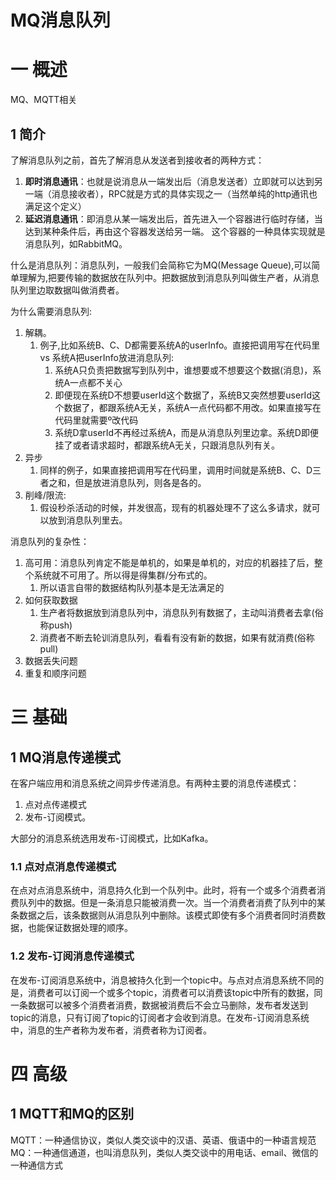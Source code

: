 # MQ消息队列

# 一 概述
MQ、MQTT相关

## 1 简介
了解消息队列之前，首先了解消息从发送者到接收者的两种方式：
1. **即时消息通讯**：也就是说消息从一端发出后（消息发送者）立即就可以达到另一端（消息接收者），RPC就是方式的具体实现之一（当然单纯的http通讯也满足这个定义）
2. **延迟消息通讯**：即消息从某一端发出后，首先进入一个容器进行临时存储，当达到某种条件后，再由这个容器发送给另一端。 这个容器的一种具体实现就是消息队列，如RabbitMQ。

什么是消息队列：消息队列，一般我们会简称它为MQ(Message Queue),可以简单理解为,把要传输的数据放在队列中。把数据放到消息队列叫做生产者，从消息队列里边取数据叫做消费者。

为什么需要消息队列:
1. 解耦。
	1. 例子,比如系统B、C、D都需要系统A的userInfo。直接把调用写在代码里 vs 系统A把userInfo放进消息队列:
    	1. 系统A只负责把数据写到队列中，谁想要或不想要这个数据(消息)，系统A一点都不关心
		2. 即便现在系统D不想要userId这个数据了，系统B又突然想要userId这个数据了，都跟系统A无关，系统A一点代码都不用改。如果直接写在代码里就需要º改代码
		3. 系统D拿userId不再经过系统A，而是从消息队列里边拿。系统D即便挂了或者请求超时，都跟系统A无关，只跟消息队列有关。
2. 异步
	1. 同样的例子，如果直接把调用写在代码里，调用时间就是系统B、C、D三者之和，但是放进消息队列，则各是各的。
3. 削峰/限流:
	1. 假设秒杀活动的时候，并发很高，现有的机器处理不了这么多请求，就可以放到消息队列里去。
	
消息队列的复杂性：
1. 高可用：消息队列肯定不能是单机的，如果是单机的，对应的机器挂了后，整个系统就不可用了。所以得是得集群/分布式的。
	1.  所以语言自带的数据结构队列基本是无法满足的
2. 如何获取数据
	1. 生产者将数据放到消息队列中，消息队列有数据了，主动叫消费者去拿(俗称push)
	2. 消费者不断去轮训消息队列，看看有没有新的数据，如果有就消费(俗称pull)
3. 数据丢失问题
4. 重复和顺序问题

# 三 基础
## 1 MQ消息传递模式
在客户端应用和消息系统之间异步传递消息。有两种主要的消息传递模式：
1. 点对点传递模式
2. 发布-订阅模式。

大部分的消息系统选用发布-订阅模式，比如Kafka。

### 1.1 点对点消息传递模式
在点对点消息系统中，消息持久化到一个队列中。此时，将有一个或多个消费者消费队列中的数据。但是一条消息只能被消费一次。当一个消费者消费了队列中的某条数据之后，该条数据则从消息队列中删除。该模式即使有多个消费者同时消费数据，也能保证数据处理的顺序。

### 1.2 发布-订阅消息传递模式
在发布-订阅消息系统中，消息被持久化到一个topic中。与点对点消息系统不同的是，消费者可以订阅一个或多个topic，消费者可以消费该topic中所有的数据，同一条数据可以被多个消费者消费，数据被消费后不会立马删除，发布者发送到topic的消息，只有订阅了topic的订阅者才会收到消息。在发布-订阅消息系统中，消息的生产者称为发布者，消费者称为订阅者。


# 四 高级
## 1 MQTT和MQ的区别
MQTT：一种通信协议，类似人类交谈中的汉语、英语、俄语中的一种语言规范
MQ：一种通信通道，也叫消息队列，类似人类交谈中的用电话、email、微信的一种通信方式

